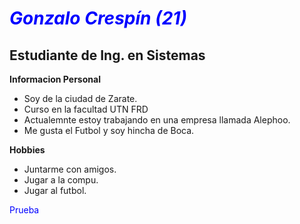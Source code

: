  # *<span style="color:blue;">Gonzalo Crespín (21)</span>* 

## Estudiante de Ing. en Sistemas

**Informacion Personal**

- Soy de la ciudad de Zarate.
- Curso en la facultad UTN FRD
- Actualemnte estoy trabajando en una empresa llamada Alephoo.
- Me gusta el Futbol y soy hincha de Boca.

**Hobbies**

- Juntarme con amigos.
- Jugar a la compu.
- Jugar al futbol.

<span style="color:blue;"> Prueba </span>
